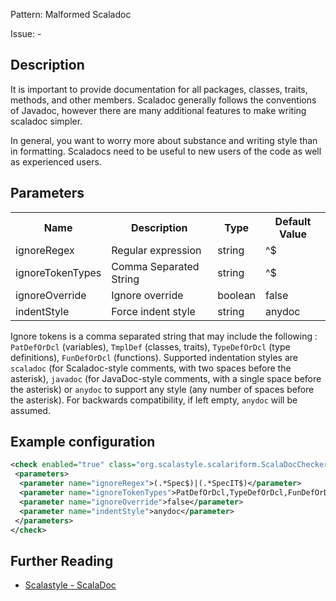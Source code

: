 Pattern: Malformed Scaladoc

Issue: -

## Description

It is important to provide documentation for all packages, classes, traits, methods, and other members. Scaladoc generally follows the conventions of Javadoc, however there are many additional features to make writing scaladoc simpler.

In general, you want to worry more about substance and writing style than in formatting. Scaladocs need to be useful to new users of the code as well as experienced users. 

## Parameters
<table><tr><th>Name</th><th>Description</th><th>Type</th><th>Default Value</th></tr><tr><td>ignoreRegex</td>
        <td>Regular expression</td>
        <td>string</td>
        <td>^$</td>
      </tr><tr><td>ignoreTokenTypes</td>
        <td>Comma Separated String</td>
        <td>string</td>
        <td>^$</td>
      </tr><tr><td>ignoreOverride</td>
        <td>Ignore override</td>
        <td>boolean</td>
        <td>false</td>
      </tr><tr><td>indentStyle</td>
        <td>Force indent style</td>
        <td>string</td>
        <td>anydoc</td>
      </tr></table>
	  

Ignore tokens is a comma separated string that may include the following : `PatDefOrDcl` (variables), `TmplDef` (classes, traits), `TypeDefOrDcl` (type definitions), `FunDefOrDcl` (functions). Supported indentation styles are `scaladoc` (for Scaladoc-style comments, with two spaces before the asterisk), `javadoc` (for JavaDoc-style comments, with a single space before the asterisk) or `anydoc` to support any style (any number of spaces before the asterisk). For backwards compatibility, if left empty, `anydoc` will be assumed.

## Example configuration

```xml
<check enabled="true" class="org.scalastyle.scalariform.ScalaDocChecker" level="warning">
 <parameters>
  <parameter name="ignoreRegex">(.*Spec$)|(.*SpecIT$)</parameter>
  <parameter name="ignoreTokenTypes">PatDefOrDcl,TypeDefOrDcl,FunDefOrDcl,TmplDef</parameter>
  <parameter name="ignoreOverride">false</parameter>
  <parameter name="indentStyle">anydoc</parameter>
 </parameters>
</check>
```
<a name="org_scalastyle_scalariform_SimplifyBooleanExpressionChecker" />

## Further Reading

* [Scalastyle - ScalaDoc](https://scalastyle.beautiful-scala.com/rules-1.5.0.html#org_scalastyle_scalariform_ScalaDocChecker)